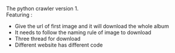 The python crawler version 1.   
Featuring :   
 - Give the url of first image and it will download the whole album
 - It needs to follow the naming rule of image to download
 - Three thread for download
 - Different website has different code 

